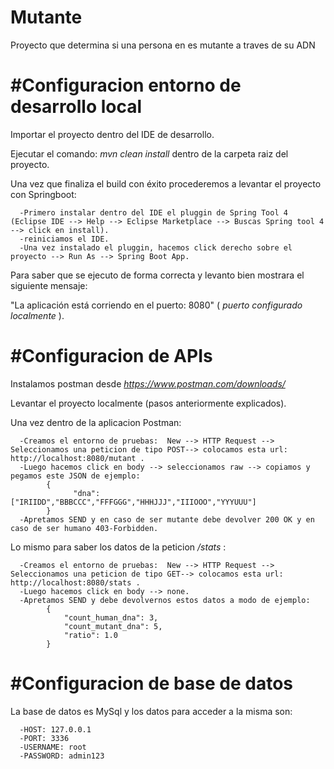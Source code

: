 # Mutante
Proyecto que determina si una persona en es mutante a traves de su ADN

<h1> #Configuracion entorno de desarrollo local </h1>

Importar el proyecto dentro del IDE de desarrollo.

Ejecutar el comando: <em> mvn clean install </em> dentro de la carpeta raiz del proyecto.

Una vez que finaliza el build con éxito procederemos a levantar el proyecto con Springboot:

      -Primero instalar dentro del IDE el pluggin de Spring Tool 4 (Eclipse IDE --> Help --> Eclipse Marketplace --> Buscas Spring tool 4 --> click en install).
      -reiniciamos el IDE.
      -Una vez instalado el pluggin, hacemos click derecho sobre el proyecto --> Run As --> Spring Boot App.

Para saber que se ejecuto de forma correcta y levanto bien mostrara el siguiente mensaje:

"La aplicación está corriendo en el puerto: 8080" ( <em> puerto configurado localmente </em>).

<h1> #Configuracion de APIs </h1>

Instalamos postman desde <em> https://www.postman.com/downloads/ </em>

Levantar el proyecto localmente (pasos anteriormente explicados).

Una vez dentro de la aplicacion Postman: 
          
      -Creamos el entorno de pruebas:  New --> HTTP Request --> Seleccionamos una peticion de tipo POST--> colocamos esta url: http://localhost:8080/mutant .
      -Luego hacemos click en body --> seleccionamos raw --> copiamos y pegamos este JSON de ejemplo:
            {
                  "dna":["IRIIDD","BBBCCC","FFFGGG","HHHJJJ","IIIOOO","YYYUUU"]
            }
      -Apretamos SEND y en caso de ser mutante debe devolver 200 OK y en caso de ser humano 403-Forbidden.

Lo mismo para saber los datos de la peticion <em>/stats</em>  :

      -Creamos el entorno de pruebas:  New --> HTTP Request --> Seleccionamos una peticion de tipo GET--> colocamos esta url: http://localhost:8080/stats .
      -Luego hacemos click en body --> none.
      -Apretamos SEND y debe devolvernos estos datos a modo de ejemplo:
            {
                "count_human_dna": 3,
                "count_mutant_dna": 5,
                "ratio": 1.0
            }

<h1> #Configuracion de base de datos </h1>

La base de datos es MySql y los datos para acceder a la misma son:
      
      -HOST: 127.0.0.1
      -PORT: 3336
      -USERNAME: root
      -PASSWORD: admin123

